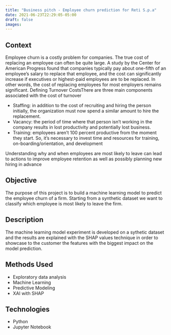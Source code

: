 ```yaml
---
title: "Business pitch - Employee churn prediction for Reti S.p.a"
date: 2021-06-23T22:29:05-05:00
draft: false
images:
---
```


## Context
Employee churn is a costly problem for companies. The true cost of replacing an employee can often be quite large.
A study by the Center for American Progress found that companies typically pay about one-fifth of an employee’s salary to replace that employee, and the cost can significantly increase if executives or highest-paid employees are to be replaced.
In other words, the cost of replacing employees for most employers remains significant. 
Defining Turnover CostsThere are three main components associated with the cost of turnover

*   Staffing: in addition to the cost of recruiting and hiring the person initially, the organization must now spend a similar amount to hire the replacement.
*   Vacancy: the period of time where that person isn’t working in the company results in lost productivity and potentially lost business.
*   Training: employees aren’t 100 percent productive from the moment they start.  So, it’s necessary to invest time and resources for training, on-boarding/orientation, and development

Understanding why and when employees are most likely to leave can lead to actions to improve employee retention as well as possibly planning new hiring in advance

## Objective
The purpose of this project is to build a machine learning model to predict the employee churn of a firm. Starting from a synthetic dataset we want to classify which employee is most likely to leave the firm.

## Description
The machine learning model experiment is developed on a sythetic dataset and the results are explained with the SHAP values technique in order to showcase to the customer the features with the biggest impact on the model prediction.

## Methods Used
* Exploratory data analysis
* Machine Learning
* Predictive Modeling
* XAI with SHAP

## Technologies

* Python
* Jupyter Notebook

